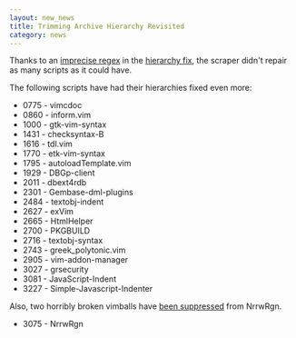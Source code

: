 ```yaml
---
layout: new_news
title: Trimming Archive Hierarchy Revisited
category: news
---
```


Thanks to an
[imprecise regex](https://github.com/vim-scripts/vim-scraper/commit/f90f0f791d365da3176b7dd9d2b518987b57dfa6)
in the
[hierarchy fix](/news/2010/11/13/remove-needless-dirs.html),
the scraper didn't repair as many scripts as it could have.

The following scripts have had their hierarchies fixed even more:

 * 0775 - vimcdoc
 * 0860 - inform.vim
 * 1000 - gtk-vim-syntax
 * 1431 - checksyntax-B
 * 1616 - tdl.vim
 * 1770 - etk-vim-syntax
 * 1795 - autoloadTemplate.vim
 * 1929 - DBGp-client
 * 2011 - dbext4rdb
 * 2301 - Gembase-dml-plugins
 * 2484 - textobj-indent
 * 2627 - exVim
 * 2665 - HtmlHelper
 * 2700 - PKGBUILD
 * 2716 - textobj-syntax
 * 2743 - greek\_polytonic.vim
 * 2905 - vim-addon-manager
 * 3027 - grsecurity
 * 3081 - JavaScript-Indent
 * 3227 - Simple-Javascript-Indenter

Also, two horribly broken vimballs have
[been suppressed](https://github.com/vim-scripts/vim-scraper/commit/348ec7961a42c95f25d9263dd4703f0664273877)
from NrrwRgn.

 * 3075 - NrrwRgn

